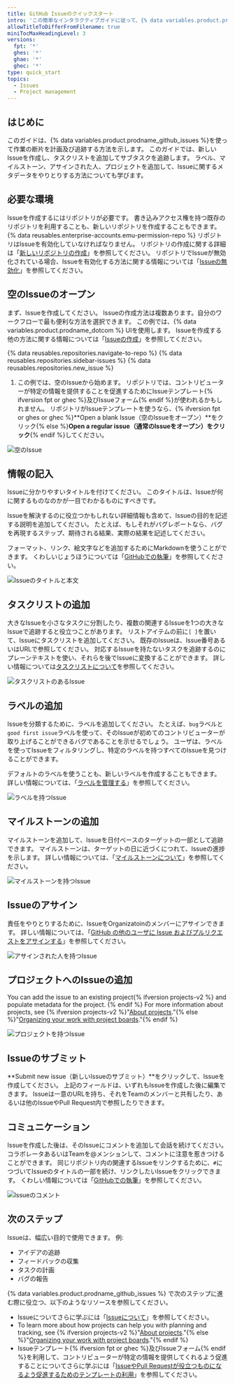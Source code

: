 ```yaml
---
title: GitHub Issueのクイックスタート
intro: 'この簡単なインタラクティブガイドに従って、{% data variables.product.prodname_github_issues %}について学んでください。'
allowTitleToDifferFromFilename: true
miniTocMaxHeadingLevel: 3
versions:
  fpt: '*'
  ghes: '*'
  ghae: '*'
  ghec: '*'
type: quick_start
topics:
  - Issues
  - Project management
---
```


## はじめに

このガイドは、{% data variables.product.prodname_github_issues %}を使って作業の断片を計画及び追跡する方法を示します。 このガイドでは、新しいIssueを作成し、タスクリストを追加してサブタスクを追跡します。 ラベル、マイルストーン、アサインされた人、プロジェクトを追加して、Issueに関するメタデータをやりとりする方法についても学びます。

## 必要な環境

Issueを作成するにはリポジトリが必要です。 書き込みアクセス権を持つ既存のリポジトリを利用することも、新しいリポジトリを作成することもできます。 {% data reusables.enterprise-accounts.emu-permission-repo %} リポジトリはIssueを有効化していなければなりません。 リポジトリの作成に関する詳細は「[新しいリポジトリの作成](/articles/creating-a-new-repository)」を参照してください。 リポジトリでIssueが無効化されている場合、Issueを有効化する方法に関する情報については「[Issueの無効化](/github/administering-a-repository/managing-repository-settings/disabling-issues)」を参照してください。

## 空のIssueのオープン

まず、Issueを作成してください。 Issueの作成方法は複数あります。自分のワークフローで最も便利な方法を選択できます。 この例では、{% data variables.product.prodname_dotcom %} UIを使用します。 Issueを作成する他の方法に関する情報については「[Issueの作成](/issues/tracking-your-work-with-issues/creating-an-issue)」を参照してください。

{% data reusables.repositories.navigate-to-repo %}
{% data reusables.repositories.sidebar-issues %}
{% data reusables.repositories.new_issue %}
1. この例では、空のIssueから始めます。 リポジトリでは、コントリビューターが特定の情報を提供することを促進するためにIssueテンプレート{% ifversion fpt or ghec %}及びIssueフォーム{% endif %}が使われるかもしれません。 リポジトリがIssueテンプレートを使うなら、{% ifversion fpt or ghes or ghec %}**Open a blank Issue（空のIssueをオープン）**をクリック{% else %}**Open a regular issue（通常のIssueをオープン）をクリック**{% endif %}してください。

![空のIssue](/assets/images/help/issues/blank-issue.png)

## 情報の記入

Issueに分かりやすいタイトルを付けてください。 このタイトルは、Issueが何に関するものなのかが一目でわかるものにすべきです。

Issueを解決するのに役立つかもしれない詳細情報も含めて、Issueの目的を記述する説明を追加してください。 たとえば、もしそれがバグレポートなら、バグを再現するステップ、期待される結果、実際の結果を記述してください。

フォーマット、リンク、絵文字などを追加するためにMarkdownを使うことができます。 くわしいじょうほうについては「[GitHubでの執筆](/github/writing-on-github)」を参照してください。

![Issueのタイトルと本文](/assets/images/help/issues/issue-title-body.png)

## タスクリストの追加

大きなIssueを小さなタスクに分割したり、複数の関連するIssueを1つの大きなIssueで追跡すると役立つことがあります。 リストアイテムの前に`[ ]`を置いて、Issueにタスクリストを追加してください。 既存のIssueは、Issue番号あるいはURLで参照してください。 対応するIssueを持たないタスクを追跡するのにプレーンテキストを使い、それらを後でIssueに変換することができます。 詳しい情報については[タスクリストについて](/issues/tracking-your-work-with-issues/about-task-lists)を参照してください。

![タスクリストのあるIssue](/assets/images/help/issues/issue-task-list-raw.png)

## ラベルの追加

Issueを分類するために、ラベルを追加してください。 たとえば、`bug`ラベルと`good first issue`ラベルを使って、そのIssueが初めてのコントリビューターが取り上げることができるバグであることを示せるでしょう。 ユーザは、ラベルを使ってIssueをフィルタリングし、特定のラベルを持つすべてのIssueを見つけることができます。

デフォルトのラベルを使うことも、新しいラベルを作成することもできます。 詳しい情報については、「[ラベルを管理する](/issues/using-labels-and-milestones-to-track-work/managing-labels)」を参照してください。

![ラベルを持つIssue](/assets/images/help/issues/issue-with-label.png)

## マイルストーンの追加

マイルストーンを追加して、Issueを日付ベースのターゲットの一部として追跡できます。 マイルストーンは、ターゲットの日に近づくにつれて、Issueの進捗を示します。 詳しい情報については、「[マイルストーンについて](/issues/using-labels-and-milestones-to-track-work/about-milestones)」を参照してください。

![マイルストーンを持つIssue](/assets/images/help/issues/issue-milestone.png)

## Issueのアサイン

責任をやりとりするために、IssueをOrganizatoinのメンバーにアサインできます。 詳しい情報については、「[GitHub の他のユーザに Issue およびプルリクエストをアサインする](/issues/tracking-your-work-with-issues/assigning-issues-and-pull-requests-to-other-github-users)」を参照してください。

![アサインされた人を持つIssue](/assets/images/help/issues/issue-assignees.png)

## プロジェクトへのIssueの追加

You can add the issue to an existing project{% ifversion projects-v2 %} and populate metadata for the project. {% endif %} For more information about projects, see {% ifversion projects-v2 %}"[About projects](/issues/planning-and-tracking-with-projects/learning-about-projects/about-projects)."{% else %}"[Organizing your work with project boards](/issues/organizing-your-work-with-project-boards)."{% endif %}

![プロジェクトを持つIssue](/assets/images/help/issues/issue-project.png)

## Issueのサブミット

**Submit new issue（新しいIssueのサブミット）**をクリックして、Issueを作成してください。 上記のフィールドは、いずれもIssueを作成した後に編集できます。 Issueは一意のURLを持ち、それをTeamのメンバーと共有したり、あるいは他のIssueやPull Request内で参照したりできます。

## コミュニケーション

Issueを作成した後は、そのIssueにコメントを追加して会話を続けてください。 コラボレータあるいはTeamを@メンションして、コメントに注意を惹きつけることができます。 同じリポジトリ内の関連するIssueをリンクするために、`#`につづいてIssueのタイトルの一部を続け、リンクしたいIssueをクリックできます。 くわしい情報については「[GitHubでの執筆](/github/writing-on-github)」を参照してください。

![Issueのコメント](/assets/images/help/issues/issue-comment.png)

## 次のステップ

Issueは、幅広い目的で使用できます。 例:

- アイデアの追跡
- フィードバックの収集
- タスクの計画
- バグの報告

{% data variables.product.prodname_github_issues %} で次のステップに進む際に役立つ、以下のようなリソースを参照してください。

- Issueについてさらに学ぶには「[Issueについて](/issues/tracking-your-work-with-issues/about-issues)」を参照してください。
- To learn more about how projects can help you with planning and tracking, see {% ifversion projects-v2 %}"[About projects](/issues/planning-and-tracking-with-projects/learning-about-projects/about-projects)."{% else %}"[Organizing your work with project boards](/issues/organizing-your-work-with-project-boards)."{% endif %}
- Issueテンプレート{% ifversion fpt or ghec %}及びIssueフォーム{% endif %}を利用して、コントリビューターが特定の情報を提供してくれるよう促進することについてさらに学ぶには「[IssueやPull Requestが役立つものになるよう促進するためのテンプレートの利用](/communities/using-templates-to-encourage-useful-issues-and-pull-requests)」を参照してください。
